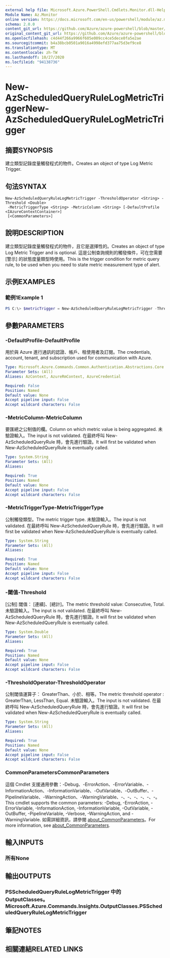 ```yaml
---
external help file: Microsoft.Azure.PowerShell.Cmdlets.Monitor.dll-Help.xml
Module Name: Az.Monitor
online version: https://docs.microsoft.com/en-us/powershell/module/az.monitor/new-azscheduledqueryrulelogmetrictrigger
schema: 2.0.0
content_git_url: https://github.com/Azure/azure-powershell/blob/master/src/Monitor/Monitor/help/New-AzScheduledQueryRuleLogMetricTrigger.md
original_content_git_url: https://github.com/Azure/azure-powershell/blob/master/src/Monitor/Monitor/help/New-AzScheduledQueryRuleLogMetricTrigger.md
ms.openlocfilehash: c4d44f266a9966f605e009cc4ce5dece0fa5e2ae
ms.sourcegitcommit: b4a38bcb0501a9016a4998efd377aa75d3ef9ce8
ms.translationtype: MT
ms.contentlocale: zh-TW
ms.lasthandoff: 10/27/2020
ms.locfileid: "94138736"
---
```

# <span data-ttu-id="6b948-101">New-AzScheduledQueryRuleLogMetricTrigger</span><span class="sxs-lookup"><span data-stu-id="6b948-101">New-AzScheduledQueryRuleLogMetricTrigger</span></span>

## <span data-ttu-id="6b948-102">摘要</span><span class="sxs-lookup"><span data-stu-id="6b948-102">SYNOPSIS</span></span>
<span data-ttu-id="6b948-103">建立類型記錄度量觸發程式的物件。</span><span class="sxs-lookup"><span data-stu-id="6b948-103">Creates an object of type Log Metric Trigger.</span></span>

## <span data-ttu-id="6b948-104">句法</span><span class="sxs-lookup"><span data-stu-id="6b948-104">SYNTAX</span></span>

```
New-AzScheduledQueryRuleLogMetricTrigger -ThresholdOperator <String> -Threshold <Double>
 -MetricTriggerType <String> -MetricColumn <String> [-DefaultProfile <IAzureContextContainer>]
 [<CommonParameters>]
```

## <span data-ttu-id="6b948-105">說明</span><span class="sxs-lookup"><span data-stu-id="6b948-105">DESCRIPTION</span></span>
<span data-ttu-id="6b948-106">建立類型記錄度量觸發程式的物件，且它是選擇性的。</span><span class="sxs-lookup"><span data-stu-id="6b948-106">Creates an object of type Log Metric Trigger and is optional.</span></span>
<span data-ttu-id="6b948-107">這是公制查詢規則的觸發條件，可在您需要 [警示] 的狀態度量類型時使用。</span><span class="sxs-lookup"><span data-stu-id="6b948-107">This is the trigger condition for metric query rule, to be used when you need to state metric measurement type of alert.</span></span>

## <span data-ttu-id="6b948-108">示例</span><span class="sxs-lookup"><span data-stu-id="6b948-108">EXAMPLES</span></span>

### <span data-ttu-id="6b948-109">範例1</span><span class="sxs-lookup"><span data-stu-id="6b948-109">Example 1</span></span>
```powershell
PS C:\> $metricTrigger = New-AzScheduledQueryRuleLogMetricTrigger -ThresholdOperator "GreaterThan" -Threshold 5 -MetricTriggerType "Consecutive" -MetricColumn "Computer"
```

## <span data-ttu-id="6b948-110">參數</span><span class="sxs-lookup"><span data-stu-id="6b948-110">PARAMETERS</span></span>

### <span data-ttu-id="6b948-111">-DefaultProfile</span><span class="sxs-lookup"><span data-stu-id="6b948-111">-DefaultProfile</span></span>
<span data-ttu-id="6b948-112">用於與 Azure 進行通訊的認證、帳戶、租使用者及訂閱。</span><span class="sxs-lookup"><span data-stu-id="6b948-112">The credentials, account, tenant, and subscription used for communication with Azure.</span></span>

```yaml
Type: Microsoft.Azure.Commands.Common.Authentication.Abstractions.Core.IAzureContextContainer
Parameter Sets: (All)
Aliases: AzContext, AzureRmContext, AzureCredential

Required: False
Position: Named
Default value: None
Accept pipeline input: False
Accept wildcard characters: False
```

### <span data-ttu-id="6b948-113">-MetricColumn</span><span class="sxs-lookup"><span data-stu-id="6b948-113">-MetricColumn</span></span>
<span data-ttu-id="6b948-114">要匯總之公制值的欄。</span><span class="sxs-lookup"><span data-stu-id="6b948-114">Column on which metric value is being aggregated.</span></span>
<span data-ttu-id="6b948-115">未驗證輸入。</span><span class="sxs-lookup"><span data-stu-id="6b948-115">The input is not validated.</span></span> <span data-ttu-id="6b948-116">在最終呼叫 New-AzScheduledQueryRule 時，會先進行驗證。</span><span class="sxs-lookup"><span data-stu-id="6b948-116">It will first be validated when New-AzScheduledQueryRule is eventually called.</span></span>

```yaml
Type: System.String
Parameter Sets: (All)
Aliases:

Required: True
Position: Named
Default value: None
Accept pipeline input: False
Accept wildcard characters: False
```

### <span data-ttu-id="6b948-117">-MetricTriggerType</span><span class="sxs-lookup"><span data-stu-id="6b948-117">-MetricTriggerType</span></span>
<span data-ttu-id="6b948-118">公制觸發類型。</span><span class="sxs-lookup"><span data-stu-id="6b948-118">The metric trigger type.</span></span>
<span data-ttu-id="6b948-119">未驗證輸入。</span><span class="sxs-lookup"><span data-stu-id="6b948-119">The input is not validated.</span></span> <span data-ttu-id="6b948-120">在最終呼叫 New-AzScheduledQueryRule 時，會先進行驗證。</span><span class="sxs-lookup"><span data-stu-id="6b948-120">It will first be validated when New-AzScheduledQueryRule is eventually called.</span></span>

```yaml
Type: System.String
Parameter Sets: (All)
Aliases:

Required: True
Position: Named
Default value: None
Accept pipeline input: False
Accept wildcard characters: False
```

### <span data-ttu-id="6b948-121">-閾值</span><span class="sxs-lookup"><span data-stu-id="6b948-121">-Threshold</span></span>
<span data-ttu-id="6b948-122">[公制] 閾值： [連續]、[總計]。</span><span class="sxs-lookup"><span data-stu-id="6b948-122">The metric threshold value: Consecutive, Total.</span></span>
<span data-ttu-id="6b948-123">未驗證輸入。</span><span class="sxs-lookup"><span data-stu-id="6b948-123">The input is not validated.</span></span> <span data-ttu-id="6b948-124">在最終呼叫 New-AzScheduledQueryRule 時，會先進行驗證。</span><span class="sxs-lookup"><span data-stu-id="6b948-124">It will first be validated when New-AzScheduledQueryRule is eventually called.</span></span>

```yaml
Type: System.Double
Parameter Sets: (All)
Aliases:

Required: True
Position: Named
Default value: None
Accept pipeline input: False
Accept wildcard characters: False
```

### <span data-ttu-id="6b948-125">-ThresholdOperator</span><span class="sxs-lookup"><span data-stu-id="6b948-125">-ThresholdOperator</span></span>
<span data-ttu-id="6b948-126">公制閾值運算子： GreaterThan、小於、相等。</span><span class="sxs-lookup"><span data-stu-id="6b948-126">The metric threshold operator : GreaterThan, LessThan, Equal.</span></span>
<span data-ttu-id="6b948-127">未驗證輸入。</span><span class="sxs-lookup"><span data-stu-id="6b948-127">The input is not validated.</span></span> <span data-ttu-id="6b948-128">在最終呼叫 New-AzScheduledQueryRule 時，會先進行驗證。</span><span class="sxs-lookup"><span data-stu-id="6b948-128">It will first be validated when New-AzScheduledQueryRule is eventually called.</span></span>

```yaml
Type: System.String
Parameter Sets: (All)
Aliases:

Required: True
Position: Named
Default value: None
Accept pipeline input: False
Accept wildcard characters: False
```

### <span data-ttu-id="6b948-129">CommonParameters</span><span class="sxs-lookup"><span data-stu-id="6b948-129">CommonParameters</span></span>
<span data-ttu-id="6b948-130">這個 Cmdlet 支援通用參數：-Debug、-ErrorAction、-ErrorVariable、-InformationAction、-InformationVariable、-OutVariable、-OutBuffer、-PipelineVariable、-WarningAction、-WarningVariable、-、-、-、-、-、-。</span><span class="sxs-lookup"><span data-stu-id="6b948-130">This cmdlet supports the common parameters: -Debug, -ErrorAction, -ErrorVariable, -InformationAction, -InformationVariable, -OutVariable, -OutBuffer, -PipelineVariable, -Verbose, -WarningAction, and -WarningVariable.</span></span> <span data-ttu-id="6b948-131">如需詳細資訊，請參閱 [about_CommonParameters](http://go.microsoft.com/fwlink/?LinkID=113216)。</span><span class="sxs-lookup"><span data-stu-id="6b948-131">For more information, see [about_CommonParameters](http://go.microsoft.com/fwlink/?LinkID=113216).</span></span>

## <span data-ttu-id="6b948-132">輸入</span><span class="sxs-lookup"><span data-stu-id="6b948-132">INPUTS</span></span>

### <span data-ttu-id="6b948-133">所有</span><span class="sxs-lookup"><span data-stu-id="6b948-133">None</span></span>

## <span data-ttu-id="6b948-134">輸出</span><span class="sxs-lookup"><span data-stu-id="6b948-134">OUTPUTS</span></span>

### <span data-ttu-id="6b948-135">PSScheduledQueryRuleLogMetricTrigger 中的 OutputClasses。</span><span class="sxs-lookup"><span data-stu-id="6b948-135">Microsoft.Azure.Commands.Insights.OutputClasses.PSScheduledQueryRuleLogMetricTrigger</span></span>

## <span data-ttu-id="6b948-136">筆記</span><span class="sxs-lookup"><span data-stu-id="6b948-136">NOTES</span></span>

## <span data-ttu-id="6b948-137">相關連結</span><span class="sxs-lookup"><span data-stu-id="6b948-137">RELATED LINKS</span></span>
